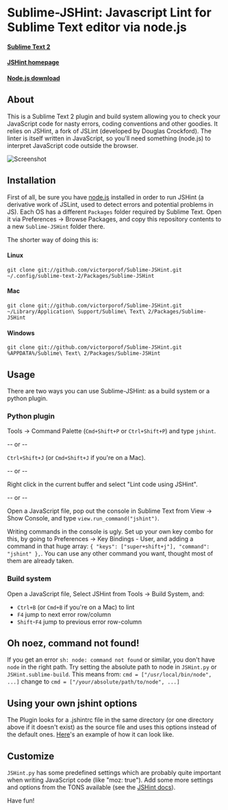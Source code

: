 # Sublime-JSHint: Javascript Lint for Sublime Text editor via node.js
#### [Sublime Text 2](http://www.sublimetext.com/2)
#### [JSHint homepage](http://jshint.com/)
#### [Node.js download](http://nodejs.org/#download)

## About
This is a Sublime Text 2 plugin and build system allowing you to check your JavaScript code for nasty errors, coding conventions and other goodies. It relies on JSHint, a fork of JSLint (developed by Douglas Crockford). The linter is itself written in JavaScript, so you'll need something (node.js) to interpret JavaScript code outside the browser.

![Screenshot](https://dl.dropboxusercontent.com/u/2388316/screenshots/sublime-jshint-small.jpg)

## Installation
First of all, be sure you have [node.js](http://nodejs.org/#download) installed in order to run JSHint (a derivative work of JSLint, used to detect errors and potential problems in JS).
Each OS has a different `Packages` folder required by Sublime Text. Open it via Preferences -> Browse Packages, and copy this repository contents to a new `Sublime-JSHint` folder there.

The shorter way of doing this is:
#### Linux
`git clone git://github.com/victorporof/Sublime-JSHint.git ~/.config/sublime-text-2/Packages/Sublime-JSHint`

#### Mac
`git clone git://github.com/victorporof/Sublime-JSHint.git ~/Library/Application\ Support/Sublime\ Text\ 2/Packages/Sublime-JSHint`

#### Windows
`git clone git://github.com/victorporof/Sublime-JSHint.git %APPDATA%/Sublime\ Text\ 2/Packages/Sublime-JSHint`

## Usage
There are two ways you can use Sublime-JSHint: as a build system or a python plugin.

### Python plugin
Tools -> Command Palette (`Cmd+Shift+P` or `Ctrl+Shift+P`) and type `jshint`.

-- or --

`Ctrl+Shift+J` (or `Cmd+Shift+J` if you're on a Mac).

-- or --

Right click in the current buffer and select "Lint code using JSHint".

-- or --

Open a JavaScript file, pop out the console in Sublime Text from View -> Show Console, and type `view.run_command("jshint")`.

Writing commands in the console is ugly. Set up your own key combo for this, by going to Preferences -> Key Bindings - User, and adding a command in that huge array: `{ "keys": ["super+shift+j"], "command": "jshint" },`. You can use any other command you want, thought most of them are already taken.

### Build system
Open a JavaScript file, Select JSHint from Tools -> Build System, and:

- `Ctrl+B` (or `Cmd+B` if you're on a Mac) to lint
- `F4` jump to next error row/column
- `Shift`-`F4` jump to previous error row-column

## Oh noez, command not found!
If you get an error `sh: node: command not found` or similar, you don't have `node` in the right path. Try setting the absolute path to node in `JSHint.py` or `JSHint.sublime-build`.
This means from:
`cmd = ["/usr/local/bin/node", ...]`
change to
`cmd = ["/your/absolute/path/to/node", ...]`

## Using your own jshint options
The Plugin looks for a .jshintrc file in the same directory (or one directory above if it doesn't exist) as the source file and uses this options instead of the default ones. [Here](https://github.com/jshint/jshint/blob/master/examples/.jshintrc)'s an example of how it can look like.

## Customize
`JSHint.py` has some predefined settings which are probably quite important when writing JavaScript code (like "moz: true"). Add some more settings and options from the TONS available (see the [JSHint docs](http://www.jshint.com/options/)).

Have fun!
